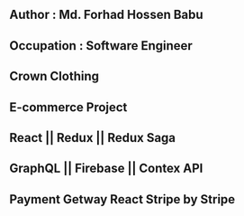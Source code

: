## Author : Md. Forhad Hossen Babu

## Occupation : Software Engineer

## Crown Clothing

## E-commerce Project

## React || Redux || Redux Saga

## GraphQL || Firebase || Contex API

## Payment Getway React Stripe by Stripe
